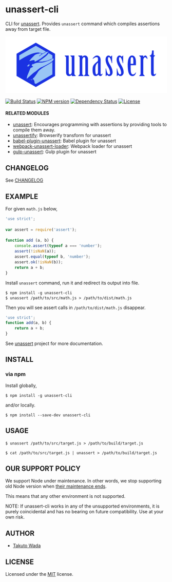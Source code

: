 unassert-cli
================================

CLI for [unassert](https://github.com/unassert-js/unassert). Provides `unassert` command which compiles assertions away from target file.

[![unassert][unassert-banner]][unassert-url]

[![Build Status][travis-image]][travis-url]
[![NPM version][npm-image]][npm-url]
[![Dependency Status][depstat-image]][depstat-url]
[![License][license-image]][license-url]


#### RELATED MODULES

- [unassert](https://github.com/unassert-js/unassert): Encourages programming with assertions by providing tools to compile them away.
- [unassertify](https://github.com/unassert-js/unassertify): Browserify transform for unassert
- [babel-plugin-unassert](https://github.com/unassert-js/babel-plugin-unassert): Babel plugin for unassert
- [webpack-unassert-loader](https://github.com/unassert-js/webpack-unassert-loader): Webpack loader for unassert
- [gulp-unassert](https://github.com/unassert-js/gulp-unassert): Gulp plugin for unassert


CHANGELOG
---------------------------------------
See [CHANGELOG](https://github.com/unassert-js/unassert-cli/blob/master/CHANGELOG.md)


EXAMPLE
---------------------------------------

For given `math.js` below,

```javascript
'use strict';

var assert = require('assert');

function add (a, b) {
    console.assert(typeof a === 'number');
    assert(!isNaN(a));
    assert.equal(typeof b, 'number');
    assert.ok(!isNaN(b));
    return a + b;
}
```

Install `unassert` command, run it and redirect its output into file.

```
$ npm install -g unassert-cli
$ unassert /path/to/src/math.js > /path/to/dist/math.js
```

Then you will see assert calls in `/path/to/dist/math.js` disappear.

```javascript
'use strict';
function add(a, b) {
    return a + b;
}
```

See [unassert](https://github.com/unassert-js/unassert) project for more documentation.


INSTALL
---------------------------------------

### via npm

Install globally,

    $ npm install -g unassert-cli

and/or locally.

    $ npm install --save-dev unassert-cli


USAGE
---------------------------------------

```
$ unassert /path/to/src/target.js > /path/to/build/target.js
```

```
$ cat /path/to/src/target.js | unassert > /path/to/build/target.js
```


OUR SUPPORT POLICY
---------------------------------------

We support Node under maintenance. In other words, we stop supporting old Node version when [their maintenance ends](https://github.com/nodejs/LTS).

This means that any other environment is not supported.

NOTE: If unassert-cli works in any of the unsupported environments, it is purely coincidental and has no bearing on future compatibility. Use at your own risk.


AUTHOR
---------------------------------------
* [Takuto Wada](https://github.com/twada)


LICENSE
---------------------------------------
Licensed under the [MIT](https://github.com/unassert-js/unassert-cli/blob/master/LICENSE) license.


[unassert-url]: https://github.com/unassert-js/unassert
[unassert-banner]: https://raw.githubusercontent.com/unassert-js/unassert-js-logo/master/banner/banner-official-fullcolor.png

[npm-url]: https://npmjs.org/package/unassert-cli
[npm-image]: https://badge.fury.io/js/unassert-cli.svg

[travis-url]: https://travis-ci.org/unassert-js/unassert-cli
[travis-image]: https://secure.travis-ci.org/unassert-js/unassert-cli.svg?branch=master

[depstat-url]: https://gemnasium.com/unassert-js/unassert-cli
[depstat-image]: https://gemnasium.com/unassert-js/unassert-cli.svg

[license-url]: https://github.com/unassert-js/unassert-cli/blob/master/LICENSE
[license-image]: https://img.shields.io/badge/license-MIT-brightgreen.svg
